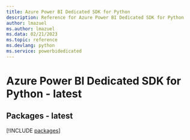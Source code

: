 ```yaml
---
title: Azure Power BI Dedicated SDK for Python
description: Reference for Azure Power BI Dedicated SDK for Python
author: lmazuel
ms.author: lmazuel
ms.data: 02/21/2023
ms.topic: reference
ms.devlang: python
ms.service: powerbidedicated
---
```

# Azure Power BI Dedicated SDK for Python - latest
## Packages - latest
[!INCLUDE [packages](power-bi-dedicated-index.md)]